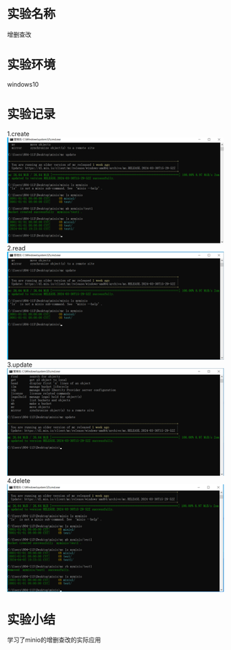 # 实验名称

增删查改

# 实验环境

windows10

# 实验记录

1.create
![image](./figure/create.png)
2.read
![image](./figure/ls.png)
3.update
![image](./figure/update.png)
4.delete
![image](./figure/delete.png)

# 实验小结

学习了minio的增删查改的实际应用
